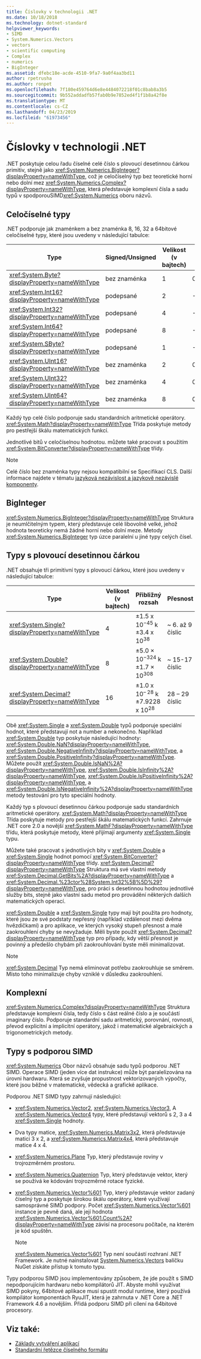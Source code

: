```yaml
---
title: Číslovky v technologii .NET
ms.date: 10/18/2018
ms.technology: dotnet-standard
helpviewer_keywords:
- SIMD
- System.Numerics.Vectors
- vectors
- scientific computing
- Complex
- numerics
- BigInteger
ms.assetid: dfebc18e-acde-4510-9fa7-9a0f4aa3bd11
author: rpetrusha
ms.author: ronpet
ms.openlocfilehash: 7f180e459764d6e8e4484072218f01c8bab8a3b5
ms.sourcegitcommit: 9b552addadfb57fab0b9e7852ed4f1f1b8a42f8e
ms.translationtype: MT
ms.contentlocale: cs-CZ
ms.lasthandoff: 04/23/2019
ms.locfileid: "61973456"
---
```

# <a name="numerics-in-net"></a>Číslovky v technologii .NET

.NET poskytuje celou řadu číselné celé číslo s plovoucí desetinnou čárkou primitiv, stejně jako <xref:System.Numerics.BigInteger?displayProperty=nameWithType>, což je celočíselný typ bez teoretické horní nebo dolní mez <xref:System.Numerics.Complex?displayProperty=nameWithType>, která představuje komplexní čísla a sadu typů v spodporouSIMD<xref:System.Numerics> oboru názvů.
  
## <a name="integer-types"></a>Celočíselné typy

.NET podporuje jak znaménkem a bez znaménka 8, 16, 32 a 64bitové celočíselné typy, které jsou uvedeny v následující tabulce:
  
|Type|Signed/Unsigned|Velikost (v bajtech)|Minimální hodnota|Maximální hodnota|  
|----------|----------------------|--------------------|-------------------|-------------------|  
|<xref:System.Byte?displayProperty=nameWithType>|bez znaménka|1|0|255|  
|<xref:System.Int16?displayProperty=nameWithType>|podepsané|2|-32,768|32,767|  
|<xref:System.Int32?displayProperty=nameWithType>|podepsané|4|-2,147,483,648|2,147,483,647|  
|<xref:System.Int64?displayProperty=nameWithType>|podepsané|8|-9,223,372,036,854,775,808|9,223,372,036,854,775,807|  
|<xref:System.SByte?displayProperty=nameWithType>|podepsané|1|-128|127|  
|<xref:System.UInt16?displayProperty=nameWithType>|bez znaménka|2|0|65,535|  
|<xref:System.UInt32?displayProperty=nameWithType>|bez znaménka|4|0|4,294,967,295|  
|<xref:System.UInt64?displayProperty=nameWithType>|bez znaménka|8|0|18,446,744,073,709,551,615|  
  
Každý typ celé číslo podporuje sadu standardních aritmetické operátory. <xref:System.Math?displayProperty=nameWithType> Třída poskytuje metody pro pestřejší škálu matematických funkcí.

Jednotlivé bitů v celočíselnou hodnotou. můžete také pracovat s použitím <xref:System.BitConverter?displayProperty=nameWithType> třídy.  

> [!NOTE]  
> Celé číslo bez znaménka typy nejsou kompatibilní se Specifikací CLS. Další informace najdete v tématu [jazyková nezávislost a jazykově nezávislé komponenty](language-independence-and-language-independent-components.md).

## <a name="biginteger"></a>BigInteger

<xref:System.Numerics.BigInteger?displayProperty=nameWithType> Struktura je neumlčitelným typem, který představuje celé libovolně velké, jehož hodnota teoreticky nemá žádné horní nebo dolní meze. Metody <xref:System.Numerics.BigInteger> typ úzce paralelní u jiné typy celých čísel.
  
## <a name="floating-point-types"></a>Typy s plovoucí desetinnou čárkou

.NET obsahuje tři primitivní typy s plovoucí čárkou, které jsou uvedeny v následující tabulce:
  
|Type|Velikost (v bajtech)|Přibližný rozsah|Přesnost|  
|----------|--------|---------------------|--------------------|  
|<xref:System.Single?displayProperty=nameWithType>|4|±1.5 x 10<sup>−45</sup> k ±3.4 x 10<sup>38</sup>|~ 6. až 9 číslic|  
|<xref:System.Double?displayProperty=nameWithType>|8|±5.0 × 10<sup>−324</sup> k ±1.7 × 10<sup>308</sup>|~ 15-17 číslic|  
|<xref:System.Decimal?displayProperty=nameWithType>|16|±1.0 x 10<sup>– 28</sup> k ±7.9228 x 10<sup>28</sup>|28 – 29 číslic|  
  
Obě <xref:System.Single> a <xref:System.Double> typů podporuje speciální hodnot, které představují not a number a nekonečno. Například <xref:System.Double> typ poskytuje následující hodnoty: <xref:System.Double.NaN?displayProperty=nameWithType>, <xref:System.Double.NegativeInfinity?displayProperty=nameWithType>, a <xref:System.Double.PositiveInfinity?displayProperty=nameWithType>. Můžete použít <xref:System.Double.IsNaN%2A?displayProperty=nameWithType>, <xref:System.Double.IsInfinity%2A?displayProperty=nameWithType>, <xref:System.Double.IsPositiveInfinity%2A?displayProperty=nameWithType>, a <xref:System.Double.IsNegativeInfinity%2A?displayProperty=nameWithType> metody testování pro tyto speciální hodnoty.

Každý typ s plovoucí desetinnou čárkou podporuje sadu standardních aritmetické operátory. <xref:System.Math?displayProperty=nameWithType> Třída poskytuje metody pro pestřejší škálu matematických funkcí. Zahrnuje .NET core 2.0 a novější <xref:System.MathF?displayProperty=nameWithType> třídu, která poskytuje metody, které přijímají argumenty <xref:System.Single> typu.

Můžete také pracovat s jednotlivých bity v <xref:System.Double> a <xref:System.Single> hodnot pomocí <xref:System.BitConverter?displayProperty=nameWithType> třídy. <xref:System.Decimal?displayProperty=nameWithType> Struktura má své vlastní metody <xref:System.Decimal.GetBits%2A?displayProperty=nameWithType> a <xref:System.Decimal.%23ctor%28System.Int32%5B%5D%29?displayProperty=nameWithType>, pro práci s desetinnou hodnotou jednotlivé služby bits, stejně jako vlastní sadu metod pro provádění některých dalších matematických operací.
  
<xref:System.Double> a <xref:System.Single> typy mají být použita pro hodnoty, které jsou ze své podstaty nepřesný (například vzdálenost mezi dvěma hvězdičkami) a pro aplikace, ve kterých vysoký stupeň přesnost a malé zaokrouhlení chyby se nevyžaduje. Měli byste použít <xref:System.Decimal?displayProperty=nameWithType> typ pro případy, kdy větší přesnost je povinný a předešlo chybám při zaokrouhlování byste měli minimalizovat.

> [!NOTE]
> <xref:System.Decimal> Typ nemá eliminovat potřebu zaokrouhluje se směrem. Místo toho minimalizuje chyby vzniklé v důsledku zaokrouhlení.
  
## <a name="complex"></a>Komplexní

<xref:System.Numerics.Complex?displayProperty=nameWithType> Struktura představuje komplexní čísla, tedy číslo s část reálné číslo a je součástí imaginary číslo. Podporuje standardní sadu aritmetický, porovnání, rovnosti, převod explicitní a implicitní operátory, jakož i matematické algebraických a trigonometrických metody.  
  
## <a name="simd-enabled-types"></a>Typy s podporou SIMD

<xref:System.Numerics> Obor názvů obsahuje sadu typů podporou .NET SIMD. Operace SIMD (jeden více dat instrukce) může být paralelizována na úrovni hardwaru. Která se zvyšuje propustnost vektorizovaných výpočty, které jsou běžné v matematické, vědecká a grafické aplikace.
  
Podporou .NET SIMD typy zahrnují následující:

- <xref:System.Numerics.Vector2>, <xref:System.Numerics.Vector3>, A <xref:System.Numerics.Vector4> typy, které představují vektorů s 2, 3 a 4 <xref:System.Single> hodnoty.

- Dva typy matice, <xref:System.Numerics.Matrix3x2>, která představuje matici 3 x 2, a <xref:System.Numerics.Matrix4x4>, která představuje matice 4 x 4.

- <xref:System.Numerics.Plane> Typ, který představuje roviny v trojrozměrném prostoru.

- <xref:System.Numerics.Quaternion> Typ, který představuje vektor, který se používá ke kódování trojrozměrné rotace fyzické.

- <xref:System.Numerics.Vector%601> Typ, který představuje vektor zadaný číselný typ a poskytuje širokou škálu operátory, které využívají samosprávné SIMD podpory. Počet <xref:System.Numerics.Vector%601> instance je pevně daná, ale její hodnota <xref:System.Numerics.Vector%601.Count%2A?displayProperty=nameWithType> závisí na procesoru počítače, na kterém je kód spuštěn.
  > [!NOTE]
  > <xref:System.Numerics.Vector%601> Typ není součástí rozhraní .NET Framework. Je nutné nainstalovat [System.Numerics.Vectors](https://www.nuget.org/packages/System.Numerics.Vectors) balíčku NuGet získáte přístup k tomuto typu.
  
Typy podporou SIMD jsou implementovány způsobem, že jde použít s SIMD nepodporujícím hardwaru nebo kompilátorů JIT. Abyste mohli využívat SIMD pokyny, 64bitové aplikace musí spustit modul runtime, který používá kompilátor komponentách RyuJIT, která je zahrnuta v .NET Core a .NET Framework 4.6 a novějším. Přidá podporu SIMD při cílení na 64bitové procesory.

## <a name="see-also"></a>Viz také:

- [Základy vytváření aplikací](application-essentials.md)
- [Standardní řetězce číselného formátu](base-types/standard-numeric-format-strings.md)
